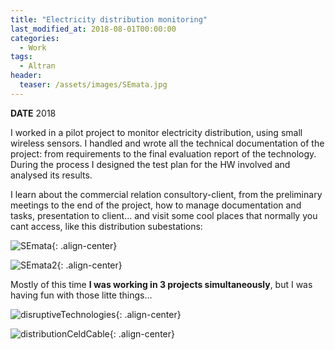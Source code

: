 ```yaml
---
title: "Electricity distribution monitoring"
last_modified_at: 2018-08-01T00:00:00
categories:
  - Work
tags:
  - Altran
header:
  teaser: /assets/images/SEmata.jpg
---
```


**DATE** 2018

I worked in a pilot project to monitor electricity distribution, using small wireless sensors. I handled and wrote all the technical documentation of the project: from requirements to the final evaluation report of the technology. During the process I designed the test plan for the HW involved and analysed its results.

I learn about the commercial relation consultory-client, from the preliminary meetings to the end of the project, how to manage documentation and tasks, presentation to client... and visit some cool places that normally you cant access, like this distribution subestations: 

![SEmata](https://fll-e.github.io/resumee/assets/images/SEmata.jpg){: .align-center}

![SEmata2](https://fll-e.github.io/resumee/assets/images/seMata2.jpg){: .align-center}


Mostly of this time **I was working in 3 projects simultaneously**, but I was having fun with those litte things...

![disruptiveTechnologies](https://fll-e.github.io/resumee/assets/images/sensor.jpg){: .align-center} 

![distributionCeldCable](https://fll-e.github.io/resumee/assets/images/cable.jpg){: .align-center}



